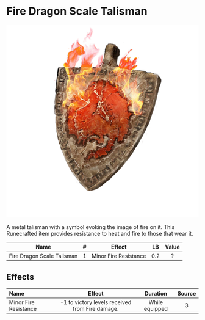 # Fire Dragon Scale Talisman

![Copyrighted Image](FireDragonScaleTalisman.png)



A metal talisman with a symbol evoking the image of fire on it. This Runecrafted item provides resistance to heat and fire to those that wear it.



|            Name            | # |        Effect        | LB | Value |
| :------------------------: | :-: | :-------------------: | :-: | :---: |
| Fire Dragon Scale Talisman | 1 | Minor Fire Resistance | 0.2 |   ?   |

## Effects

| Name                  |                     Effect                     |    Duration    | Source |
| :-------------------- | :---------------------------------------------: | :------------: | :-----------: |
| Minor Fire Resistance | -1 to victory levels received from Fire damage. | While equipped |       3       |
